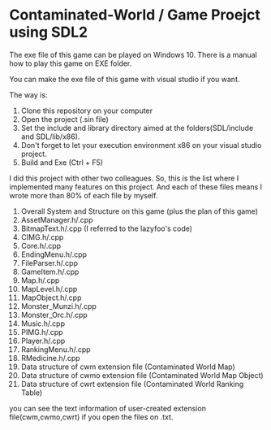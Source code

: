 # Contaminated-World / Game Proejct using SDL2 
The exe file of this game can be played on Windows 10.
There is a manual how to play this game on EXE folder.

You can make the exe file of this game with visual studio if you want.

The way is:
1. Clone this repository on your computer
2. Open the project (.sin file)
3. Set the include and library directory aimed at the folders(SDL/include and SDL/lib/x86).
4. Don't forget to let your execution environment x86 on your visual studio project.
5. Build and Exe (Ctrl + F5)

I did this project with other two colleagues.
So, this is the list where I implemented many features on this project.
And each of these files means I wrote more than 80% of each file by myself.

1. Overall System and Structure on this game (plus the plan of this game)
2. AssetManager.h/.cpp
3. BitmapText.h/.cpp (I referred to the lazyfoo's code)
4. CIMG.h/.cpp
5. Core.h/.cpp
6. EndingMenu.h/.cpp
7. FileParser.h/.cpp
8. GameItem.h/.cpp
9. Map.h/.cpp
10. MapLevel.h/.cpp
11. MapObject.h/.cpp
12. Monster_Munzi.h/.cpp
13. Monster_Orc.h/.cpp
14. Music.h/.cpp
15. PIMG.h/.cpp
16. Player.h/.cpp
17. RankingMenu.h/.cpp
18. RMedicine.h/.cpp
19. Data structure of cwm extension file (Contaminated World Map)
20. Data structure of cwmo extension file (Contaminated World Map Object)
21. Data structure of cwrt extension file (Contaminated World Ranking Table)

you can see the text information of user-created extension file(cwm,cwmo,cwrt) 
if you open the files on .txt.

